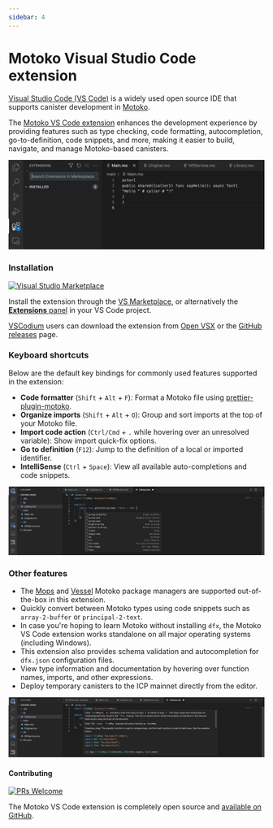 ```yaml
---
sidebar: 4
---
```


# Motoko Visual Studio Code extension

[Visual Studio Code (VS Code)](https://survey.stackoverflow.co/2022/#section-worked-with-vs-want-to-work-with-integrated-development-environment) is a widely used open source IDE that supports canister development in [Motoko](https://internetcomputer.org/docs/motoko/getting-started/motoko-introduction).

The [Motoko VS Code extension](https://github.com/dfinity/vscode-motoko) enhances the development experience by providing features such as type checking, code formatting, autocompletion, go-to-definition, code snippets, and more, making it easier to build, navigate, and manage Motoko-based canisters.

[![Showcase](https://github.com/dfinity/vscode-motoko/raw/master/guide/assets/intro.webp)](https://marketplace.visualstudio.com/items?itemName=dfinity-foundation.vscode-motoko)

### Installation

[![Visual Studio Marketplace](https://img.shields.io/visual-studio-marketplace/v/dfinity-foundation.vscode-motoko?color=brightgreen&logo=visual-studio-code)](https://marketplace.visualstudio.com/items?itemName=dfinity-foundation.vscode-motoko)

Install the extension through the [VS Marketplace](https://marketplace.visualstudio.com/items?itemName=dfinity-foundation.vscode-motoko), or alternatively the [**Extensions** panel](https://code.visualstudio.com/docs/editor/extension-marketplace) in your VS Code project.

[VSCodium](https://vscodium.com/) users can download the extension from [Open VSX](https://open-vsx.org/extension/dfinity-foundation/vscode-motoko) or the [GitHub releases](https://github.com/dfinity/vscode-motoko/releases) page.

### Keyboard shortcuts

Below are the default key bindings for commonly used features supported in the extension:

- **Code formatter** (`Shift` + `Alt` + `F`): Format a Motoko file using [prettier-plugin-motoko](https://github.com/dfinity/prettier-plugin-motoko).
- **Organize imports** (`Shift` + `Alt` + `O`): Group and sort imports at the top of your Motoko file.
- **Import code action** (`Ctrl/Cmd` + `.` while hovering over an unresolved variable): Show import quick-fix options.
- **Go to definition** (`F12`): Jump to the definition of a local or imported identifier.
- **IntelliSense** (`Ctrl` + `Space`): View all available auto-completions and code snippets.

[![Snippets](https://github.com/dfinity/vscode-motoko/raw/master/guide/assets/snippets.png)](https://marketplace.visualstudio.com/items?itemName=dfinity-foundation.vscode-motoko)

### Other features

- The [Mops](https://mops.one/) and [Vessel](https://github.com/dfinity/vessel) Motoko package managers are supported out-of-the-box in this extension.
- Quickly convert between Motoko types using code snippets such as `array-2-buffer` or `principal-2-text`.
- In case you're hoping to learn Motoko without installing `dfx`, the Motoko VS Code extension works standalone on all major operating systems (including Windows).
- This extension also provides schema validation and autocompletion for `dfx.json` configuration files.
- View type information and documentation by hovering over function names, imports, and other expressions.
- Deploy temporary canisters to the ICP mainnet directly from the editor.

[![Tooltips](https://github.com/dfinity/vscode-motoko/raw/master/guide/assets/tooltips.png)](https://marketplace.visualstudio.com/items?itemName=dfinity-foundation.vscode-motoko)

#### Contributing

[![PRs Welcome](https://img.shields.io/badge/PRs-welcome-brightgreen.svg?logo=github)](https://github.com/dfinity/prettier-plugin-motoko)

The Motoko VS Code extension is completely open source and [available on GitHub](https://github.com/dfinity/vscode-motoko).

